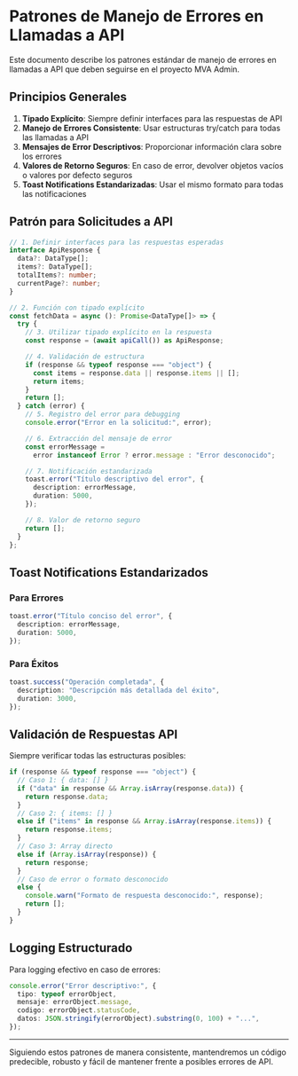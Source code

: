 # Patrones de Manejo de Errores en Llamadas a API

Este documento describe los patrones estándar de manejo de errores en llamadas a API que deben seguirse en el proyecto MVA Admin.

## Principios Generales

1. **Tipado Explícito**: Siempre definir interfaces para las respuestas de API
2. **Manejo de Errores Consistente**: Usar estructuras try/catch para todas las llamadas a API
3. **Mensajes de Error Descriptivos**: Proporcionar información clara sobre los errores
4. **Valores de Retorno Seguros**: En caso de error, devolver objetos vacíos o valores por defecto seguros
5. **Toast Notifications Estandarizadas**: Usar el mismo formato para todas las notificaciones

## Patrón para Solicitudes a API

```typescript
// 1. Definir interfaces para las respuestas esperadas
interface ApiResponse {
  data?: DataType[];
  items?: DataType[];
  totalItems?: number;
  currentPage?: number;
}

// 2. Función con tipado explícito
const fetchData = async (): Promise<DataType[]> => {
  try {
    // 3. Utilizar tipado explícito en la respuesta
    const response = (await apiCall()) as ApiResponse;

    // 4. Validación de estructura
    if (response && typeof response === "object") {
      const items = response.data || response.items || [];
      return items;
    }
    return [];
  } catch (error) {
    // 5. Registro del error para debugging
    console.error("Error en la solicitud:", error);

    // 6. Extracción del mensaje de error
    const errorMessage =
      error instanceof Error ? error.message : "Error desconocido";

    // 7. Notificación estandarizada
    toast.error("Título descriptivo del error", {
      description: errorMessage,
      duration: 5000,
    });

    // 8. Valor de retorno seguro
    return [];
  }
};
```

## Toast Notifications Estandarizados

### Para Errores

```typescript
toast.error("Título conciso del error", {
  description: errorMessage,
  duration: 5000,
});
```

### Para Éxitos

```typescript
toast.success("Operación completada", {
  description: "Descripción más detallada del éxito",
  duration: 3000,
});
```

## Validación de Respuestas API

Siempre verificar todas las estructuras posibles:

```typescript
if (response && typeof response === "object") {
  // Caso 1: { data: [] }
  if ("data" in response && Array.isArray(response.data)) {
    return response.data;
  }
  // Caso 2: { items: [] }
  else if ("items" in response && Array.isArray(response.items)) {
    return response.items;
  }
  // Caso 3: Array directo
  else if (Array.isArray(response)) {
    return response;
  }
  // Caso de error o formato desconocido
  else {
    console.warn("Formato de respuesta desconocido:", response);
    return [];
  }
}
```

## Logging Estructurado

Para logging efectivo en caso de errores:

```typescript
console.error("Error descriptivo:", {
  tipo: typeof errorObject,
  mensaje: errorObject.message,
  codigo: errorObject.statusCode,
  datos: JSON.stringify(errorObject).substring(0, 100) + "...",
});
```

---

Siguiendo estos patrones de manera consistente, mantendremos un código predecible, robusto y fácil de mantener frente a posibles errores de API.
